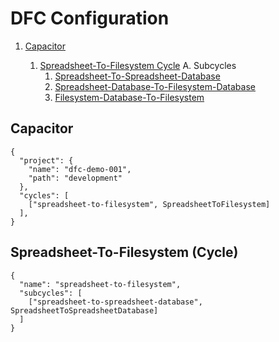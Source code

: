 # DFC Configuration
1. [Capacitor](#Capacitor)
  
    1. [Spreadsheet-To-Filesystem Cycle](#Spreadsheet-To-Filesystem%20Cycle)
      A. Subcycles
        1. [Spreadsheet-To-Spreadsheet-Database](configuration-subcycles/spreadsheet-to-spreadsheet-database/index.md)
        2. [Spreadsheet-Database-To-Filesystem-Database](configuration-subcycles/spreadsheet-database-to-filesystem-database/index.md)
        3. [Filesystem-Database-To-Filesystem](configuration-subcycles/filesystem-database-to-filesystem/index.md)

## Capacitor

```
{
  "project": {
    "name": "dfc-demo-001",
    "path": "development"
  },
  "cycles": [
    ["spreadsheet-to-filesystem", SpreadsheetToFilesystem]
  ],
}
```

## Spreadsheet-To-Filesystem (Cycle)
```
{
  "name": "spreadsheet-to-filesystem",
  "subcycles": [
    ["spreadsheet-to-spreadsheet-database", SpreadsheetToSpreadsheetDatabase]
  ]
}
```
